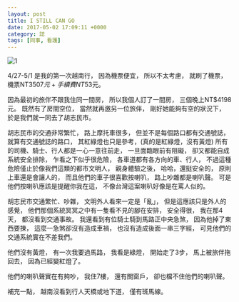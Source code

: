 ```yaml
---
layout: post
title: I STILL CAN GO
date: 2017-05-02 17:09:11 +0000
category: 誌
tags: [同事, 看護]
---
```



![1](/blog/assets/images/2018/vietnam.jpg)

4/27-5/1 是我的第一次越南行，
因為機票便宜，
所以不太考慮，
就刷了機票，
機票NT$3507元+手續費NT$53元。

<!--more-->

因為最初的旅伴不跟我住同一間房，
所以我個人訂了一間房，
三個晚上NT$4198元。
既然有了房間空位，
當然就再邀另一位旅伴，
剛好她能夠有空的狀況下，
於是我們就一同去了胡志民市。


胡志民市的交通非常繁忙，
路上摩托車很多，
但並不是每個路口都有交通號誌，
就算有交通號誌的路口，
其紅綠燈也只是參考，(真的是紅綠燈，沒有黃燈)
所有的司機、騎士、行人都是一心一意往前走，
一旦面臨眼前有阻礙，
卻又都能自成系統安全排除，
乍看之下似乎很危險，
各車道都有各方向的車、行人，
不過這種危險僅止於像我們這類的都市文明人，
親身體驗之後，
哈哈，還挺安全的，
原則上車還是會讓人的，
而且他們的車子很喜歡按喇叭，
路上吵雜都是喇叭聲。
可是他們按喇叭應該是提醒你我在這，
不像台灣這案喇叭好像是在罵人似的。

胡志民市交通繁忙、吵雜，
文明外人看來一定是「亂」，
但是這應該只是外人的感覺，
他們那個系統冥冥之中有一隻看不見的腳在安排，
安全得很，
我在那4天，
都沒看到交通事故。
我還看到有位騎士騎到馬路正中央急煞，
因為他掉了東西要揀，
這麼一急煞卻沒有造成車禍，
也沒有造成後面一串三字經，
可見他們的交通系統實在不差我們。

他們沒有黃燈，
有一次我要過馬路，
我看是綠燈，
開始走了3步，
馬上被旅伴拖回去，
因為已經變紅燈了。

他們的喇叭聲實在有夠吵，
我住7樓，
還有關窗戶，
卻也檔不住他們的喇叭聲。

補充一點，
越南沒看到行人天橋或地下道，
僅有斑馬線。
